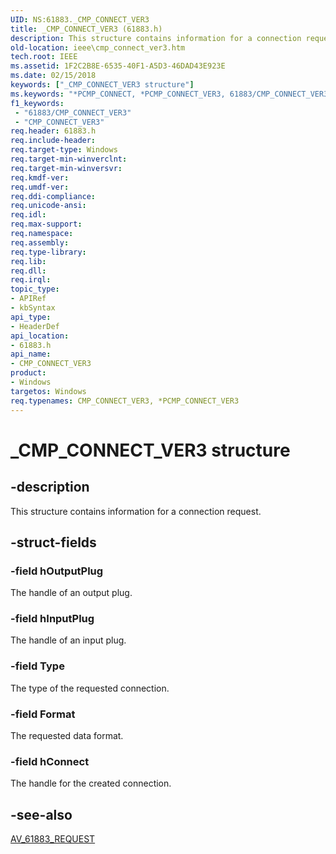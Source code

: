 ```yaml
---
UID: NS:61883._CMP_CONNECT_VER3
title: _CMP_CONNECT_VER3 (61883.h)
description: This structure contains information for a connection request.
old-location: ieee\cmp_connect_ver3.htm
tech.root: IEEE
ms.assetid: 1F2C2B8E-6535-40F1-A5D3-46DAD43E923E
ms.date: 02/15/2018
keywords: ["_CMP_CONNECT_VER3 structure"]
ms.keywords: "*PCMP_CONNECT, *PCMP_CONNECT_VER3, 61883/CMP_CONNECT_VER3, 61883/PCMP_CONNECT_VER3, CMP_CONNECT, CMP_CONNECT_VER3, CMP_CONNECT_VER3 structure [Buses], IEEE.cmp_connect_ver3, PCMP_CONNECT_VER3, PCMP_CONNECT_VER3 structure pointer [Buses], _CMP_CONNECT_VER3"
f1_keywords:
 - "61883/CMP_CONNECT_VER3"
 - "CMP_CONNECT_VER3"
req.header: 61883.h
req.include-header: 
req.target-type: Windows
req.target-min-winverclnt: 
req.target-min-winversvr: 
req.kmdf-ver: 
req.umdf-ver: 
req.ddi-compliance: 
req.unicode-ansi: 
req.idl: 
req.max-support: 
req.namespace: 
req.assembly: 
req.type-library: 
req.lib: 
req.dll: 
req.irql: 
topic_type:
- APIRef
- kbSyntax
api_type:
- HeaderDef
api_location:
- 61883.h
api_name:
- CMP_CONNECT_VER3
product:
- Windows
targetos: Windows
req.typenames: CMP_CONNECT_VER3, *PCMP_CONNECT_VER3
---
```


# _CMP_CONNECT_VER3 structure


## -description


This structure contains information for a connection request.


## -struct-fields




### -field hOutputPlug

The handle of an output plug.


### -field hInputPlug

The handle of an input plug.


### -field Type

The type of the requested connection.


### -field Format

The requested data format.


### -field hConnect

The handle for the created connection.


## -see-also




<a href="https://docs.microsoft.com/windows-hardware/drivers/ddi/61883/ns-61883-_av_61883_request">AV_61883_REQUEST</a>
 

 

